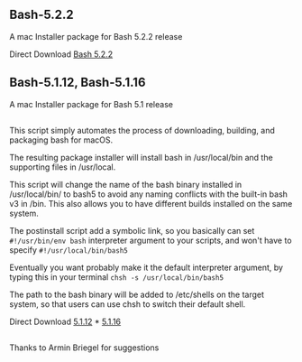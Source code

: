 ## Bash-5.2.2
A  mac Installer package for Bash 5.2.2 release

Direct Download [Bash 5.2.2](https://github.com/LAbyOne/Bash-5.2/raw/main/GNU-bash-5.2.2-release.dmg)

## Bash-5.1.12, Bash-5.1.16
A  mac Installer package for Bash 5.1 release
##
This script simply automates the process of downloading, building, and packaging bash for macOS.

The resulting package installer will install bash in /usr/local/bin and the supporting files in /usr/local.

This script will change the name of the bash binary installed in /usr/local/bin/ to bash5 to avoid 
any naming conflicts with the built-in bash v3 in /bin. 
This also allows you to have different builds installed on the same system.

The postinstall script add a symbolic link, so you basically can set 
`#!/usr/bin/env bash`
interpreter argument to your scripts, and won't have to specify 
`#!/usr/local/bin/bash5`

Eventually you want probably make it the default interpreter argument,
by typing this in your terminal `chsh -s /usr/local/bin/bash5`

The path to the bash binary will be added to /etc/shells on the target system,
so that users can use chsh to switch their default shell.

Direct Download [5.1.12](https://github.com/LAbyOne/Bash-5.2/raw/main/GNU-bash-5.1.12-release.dmg) * [5.1.16](https://github.com/LAbyOne/Bash-5.2/raw/main/GNU-bash-5.1.16-release.dmg)

##
Thanks to Armin Briegel for suggestions
